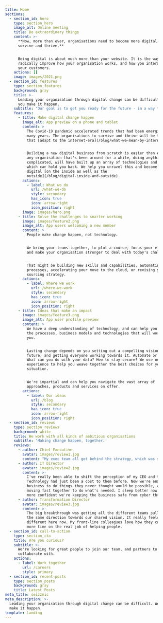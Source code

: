 ```yaml
---
title: Home
sections:
  - section_id: hero
    type: section_hero
    image_alt: Online meeting
    title: Do extraordinary things
    content: >-
      **Now, more than ever, organisations need to become more digital to
      survive and thrive.**


      Being digital is about much more than your website. It is the way to
      radically improve how your organisation works, and how you interact with
      your customers.
    actions: []
    image: images/2021.png
  - section_id: features
    type: section_features
    background: gray
    title: >-
      Leading your organisation through digital change can be difficult. We help
      you make it happen.
    subtitle: "Our goal is to get you ready for the future - in a way that your customers and colleagues will really notice. We're experts in business change. We'll help you plot out your digital journey, and support you to get there -\_modernising complex technology estates, making better use of data, and staying cyber-secure."
    features:
      - title: Make digital change happen
        image_alt: App preview on a phone and tablet
        content: >
          The Covid-19 pandemic accelerated trends that had been emerging for
          many years. The organisations to survive and thrive will be the ones
          that [adapt to the internet-era](/blog/what-we-mean-by-internet-era/).


          Building a new digital business from scratch is easier than ever. But
          any organisation that's been around for a while, doing anything
          complicated, will have built up an array of technologies and processes
          which can hold you back. We help you unravel this and become more
          digital [on the inside as well as the
          outside](/blog/digital-inside-and-outside).
        actions:
          - label: What we do
            url: /what-we-do
            style: secondary
            has_icon: true
            icon: arrow-right
            icon_position: right
        image: images/hero.png
      - title: Solve the challenges to smarter working
        image: images/feature2.png
        image_alt: App users welcoming a new member
        content: >
          People make change happen, not technology.


          We bring your teams together, to plot a course, focus your efforts,
          and make your organisation stronger to deal with today's challenges.


          That might be building new skills and capabilities, automating
          processes, accelerating your move to the cloud, or revising your
          sourcing strategy.
        actions:
          - label: Where we work
            url: /where-we-work
            style: secondary
            has_icon: true
            icon: arrow-right
            icon_position: right
      - title: Ideas that make an impact
        image: images/feature3.png
        image_alt: App user profile preview
        content: >
          We have a deep understanding of technology, and can help you work out
          the processes, business models and technologies that will work for
          you.


          Lasting change depends on you setting out a compelling vision for the
          future, and getting everyone working towards it. Automate or rebuild?
          What can you do with your data? How to stay secure? We use our
          experience to help you weave together the best choices for your
          situation.


          We're impartial and can help you navigate the vast array of
          approaches, products and services on offer.
        actions:
          - label: Our ideas
            url: /blog
            style: secondary
            has_icon: true
            icon: arrow-right
            icon_position: right
  - section_id: reviews
    type: section_reviews
    background: white
    title: We work with all kinds of ambitious organisations
    subtitle: 'Making change happen, together.'
    reviews:
      - author: Chief Executive
        avatar: images/review1.jpg
        content: "My exec team all got behind the strategy, which was stretching but within our reach.\_ We're much more digital now. It's helped us look after our customers during the pandemic, and we now feel well positioned for growth. I couldn't imagine going back."
      - author: IT Director
        avatar: images/review2.jpg
        content: >-
          I've really been able to shift the perception of my CEO and the board.
          Technology had just been a cost to them before. Now we're enabling the
          business to do things they never thought would be possible, and we're
          moving fast together to do what's needed. I sleep better now we're
          more confident we're keeping the business safe from cyber threats.
      - author: Transformation Director
        avatar: images/review3.jpg
        content: >-
          The big breakthrough was getting all the different teams pulling in
          the same direction towards our shared vision. It really feels
          different here now. My front-line colleagues love how they can spend
          more time on the real job of helping people.
  - section_id: call-to-action
    type: section_cta
    title: Are you curious?
    subtitle: >-
      We're looking for great people to join our team, and partners to
      collaborate with.
    actions:
      - label: Work together
        url: /careers
        style: primary
  - section_id: recent-posts
    type: section_posts
    background: gray
    title: Latest Posts
meta_title: seizzmic
meta_description: >-
  Leading your organisation through digital change can be difficult. We help you
  make it happen.
template: landing
---
```

